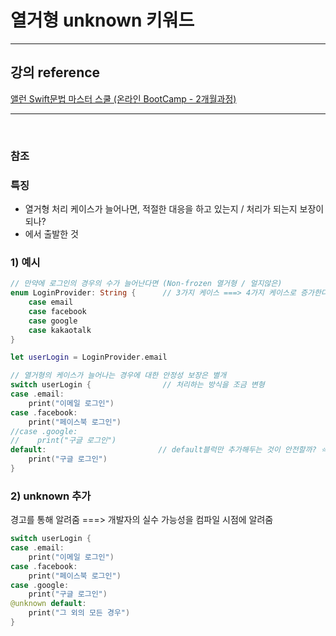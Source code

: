 # 열거형 unknown 키워드

---

## 강의 reference

[앨런 Swift문법 마스터 스쿨 (온라인 BootCamp - 2개월과정)](https://www.inflearn.com/course/스위프트-문법-마스터-스쿨/dashboard)

---

<br>

### 참조

### 특징

- 열거형 처리 케이스가 늘어나면, 적절한 대응을 하고 있는지 / 처리가 되는지 보장이 되나?
- 에서 출발한 것

### 1) 예시

```swift
// 만약에 로그인의 경우의 수가 늘어난다면 (Non-frozen 열거형 / 얼지않은)
enum LoginProvider: String {      // 3가지 케이스 ===> 4가지 케이스로 증가한다면?
    case email
    case facebook
    case google
    case kakaotalk
}

let userLogin = LoginProvider.email

// 열거형의 케이스가 늘어나는 경우에 대한 안정성 보장은 별개
switch userLogin {                // 처리하는 방식을 조금 변형
case .email:
    print("이메일 로그인")
case .facebook:
    print("페이스북 로그인")
//case .google:
//    print("구글 로그인")
default:                         // default블럭만 추가해두는 것이 안전할까? ⭐️
    print("구글 로그인")
}

```

### 2) unknown 추가
경고를 통해 알려줌 ===> 개발자의 실수 가능성을 컴파일 시점에 알려줌
```swift
switch userLogin {
case .email:
    print("이메일 로그인")
case .facebook:
    print("페이스북 로그인")
case .google:
    print("구글 로그인")
@unknown default:
    print("그 외의 모든 경우")
}
```